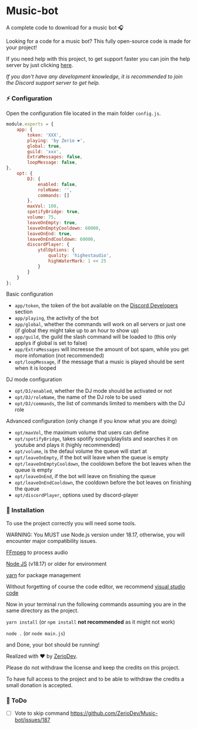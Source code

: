 # Music-bot

A complete code to download for a music bot 🎧

Looking for a code for a music bot? This fully open-source code is made for your project!

If you need help with this project, to get support faster you can join the help server by just clicking [here](https://discord.gg/5cGSYV8ZZj).

*If you don't have any development knowledge, it is recommended to join the Discord support server to get help.*

### ⚡ Configuration

Open the configuration file located in the main folder `config.js`.

```js
module.exports = {
    app: {
        token: 'XXX',
        playing: 'by Zerio ❤️',
        global: true,
        guild: 'xxx',
        ExtraMessages: false,
        loopMessage: false,
},
    opt: {
        DJ: {
            enabled: false,
            roleName: '',
            commands: []
        },
        maxVol: 100,
        spotifyBridge: true,
        volume: 75,
        leaveOnEmpty: true,
        leaveOnEmptyCooldown: 60000,
        leaveOnEnd: true,
        leaveOnEndCooldown: 60000,
        discordPlayer: {
            ytdlOptions: {
                quality: 'highestaudio',
                highWaterMark: 1 << 25
            }
        }
    }
};
```

Basic configuration

- `app/token`, the token of the bot available on the [Discord Developers](https://discordapp.com/developers/applications) section
- `app/playing`, the activity of the bot
- `app/global`, whether the commands will work on all servers or just one (if global they might take up to an hour to show up)
- `app/guild`, the guild the slash command will be loaded to (this only applys if global is set to false)
- `app/ExtraMessages` will increesse the amount of bot spam, while you get more infomation (not recommended) 
- `opt/loopMessage`, if the message that a music is played should be sent when it is looped

DJ mode configuration

- `opt/DJ/enabled`, whether the DJ mode should be activated or not 
- `opt/DJ/roleName`, the name of the DJ role to be used
- `opt/DJ/commands`, the list of commands limited to members with the DJ role

Advanced configuration (only change if you know what you are doing)

- `opt/maxVol`, the maximum volume that users can define
- `opt/spotifyBridge`, takes spotify songs/playlists and searches it on youtube and plays it (highly recommended)
- `opt/volume`, is the defaul volume the queue will start at
- `opt/leaveOnEmpty`, if the bot will leave when the queue is empty
- `opt/leaveOnEmptyCooldown`, the cooldown before the bot leaves when the queue is empty
- `opt/leaveOnEnd`,  if the bot will leave on finishing the queue
- `opt/leaveOnEndCooldown`, the cooldown before the bot leaves on finishing the queue
- `opt/discordPlayer`, options used by discord-player

### 📑 Installation
To use the project correctly you will need some tools.

WARNING: You MUST use Node.js version under 18.17, otherwise, you will encounter major compatibility issues.

[FFmpeg](https://www.ffmpeg.org) to process audio

[Node JS](https://nodejs.org/en/) (v18.17) or older for environment

[yarn](https://yarnpkg.com/getting-started/usage) for package management

Without forgetting of course the code editor, we recommend [visual studio code](https://code.visualstudio.com/) 

Now in your terminal run the following commands assuming you are in the same directory as the project.

`yarn install` (or `npm install` **not recommended** as it might not work)

`node .` (or `node main.js`)

and Done, your bot should be running!

Realized with ❤️ by [ZerioDev](https://github.com/ZerioDev).

Please do not withdraw the license and keep the credits on this project. 

To have full access to the project and to be able to withdraw the credits a small donation is accepted. 

### 📝 ToDo 


-  [ ] Vote to skip command https://github.com/ZerioDev/Music-bot/issues/187
